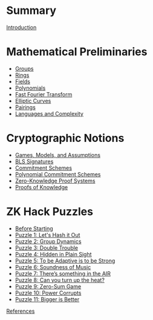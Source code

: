 # Summary

[Introduction](intro.md)

# Mathematical Preliminaries

- [Groups](mathematical-preliminaries/groups.md)
- [Rings]()
- [Fields]()
- [Polynomials](mathematical-preliminaries/polynomials.md)
- [Fast Fourier Transform]()
- [Elliptic Curves](mathematical-preliminaries/elliptic-curves.md)
- [Pairings](mathematical-preliminaries/pairings.md)
- [Languages and Complexity]()

# Cryptographic Notions

- [Games, Models, and Assumptions](cryptographic-notions/games-models-and-assumptions.md)
- [BLS Signatures](cryptographic-notions/bls-signatures.md)
- [Commitment Schemes](cryptographic-notions/commitment-schemes.md)
- [Polynomial Commitment Schemes]()
- [Zero-Knowledge Proof Systems]()
- [Proofs of Knowledge]()

# ZK Hack Puzzles

- [Before Starting](zk-hack-puzzles/before-starting.md)
- [Puzzle 1: Let's Hash it Out]()
- [Puzzle 2: Group Dynamics]()
- [Puzzle 3: Double Trouble]()
- [Puzzle 4: Hidden in Plain Sight]()
- [Puzzle 5: To be Adaptive is to be Strong]()
- [Puzzle 6: Soundness of Music]()
- [Puzzle 7: There’s something in the AIR]()
- [Puzzle 8: Can you turn up the heat?]()
- [Puzzle 9: Zero-Sum Game]()
- [Puzzle 10: Power Corrupts]()
- [Puzzle 11: Bigger is Better]()

[References](references.md)
